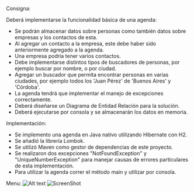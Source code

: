 Consigna:

Deberá implementarse la funcionalidad básica de una agenda:
- Se podrán almacenar datos sobre personas como también datos sobre empresas y los contactos de esta.
- Al agregar un contacto a la empresa, este debe haber sido anteriormente agregado a la agenda. 
- Una empresa podría tener varios contactos.
- Debe implementarse distintos tipos de buscadores de personas, por ejemplo buscar por nombre, o por ciudad.
- Agregar un buscador que permita encontrar personas en varias ciudades, por ejemplo todos los 'Juan Pérez' de 'Buenos Aires' y 'Córdoba'.
- La agenda tendrá que implementar el manejo de excepciones correctamente.
- Deberá diseñarse un Diagrama de Entidad Relación para la solución.
- Deberá ejecutarse por consola y se almacenarán los datos en memoria.

Implementación:

- Se implemento una agenda en Java nativo utilizando Hibernate con H2.
- Se añadió la librería Lombok.
- Se utilizó Maven como gestor de dependencias de este proyecto.
- Se realizaron dos excepciones "NotFoundException" y "UniqueNumberException" para manejar causas de errores particulares de esta implementación.
- Para utilizar la agenda correr el método main y utilizar por consola.

Menu:
![Alt text](https://drive.google.com/file/d/1xIMtEoRs0XZN9w2TViyu0MSf3BtlyxB9/view?usp=sharing "menu")
![ScreenShot](https://drive.google.com/file/d/1xIMtEoRs0XZN9w2TViyu0MSf3BtlyxB9/view?usp=sharing)

